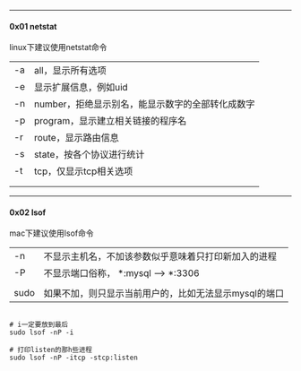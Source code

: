 -----

#### 0x01 netstat

linux下建议使用netstat命令

|      |                                                  |
| ---- | ------------------------------------------------ |
| -a   | all，显示所有选项                                |
| -e   | 显示扩展信息，例如uid                            |
| -n   | number，拒绝显示别名，能显示数字的全部转化成数字 |
| -p   | program，显示建立相关链接的程序名                |
| -r   | route，显示路由信息                              |
| -s   | state，按各个协议进行统计                        |
| -t   | tcp，仅显示tcp相关选项                           |
|      |                                                  |
|      |                                                  |





----

#### 0x02 lsof

mac下建议使用lsof命令



|      |                                                       |
| ---- | ----------------------------------------------------- |
| -n   | 不显示主机名，不加该参数似乎意味着只打印新加入的进程  |
| -P   | 不显示端口俗称， *:mysql --> *:3306                   |
|      |                                                       |
| sudo | 如果不加，则只显示当前用户的，比如无法显示mysql的端口 |



```shell

# i一定要放到最后
sudo lsof -nP -i

# 打印listen的那h些进程
sudo lsof -nP -itcp -stcp:listen
```













